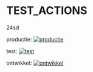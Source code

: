 # TEST_ACTIONS
24sd

productie:  [![productie](https://github.com/Joost17/TEST_ACTIONS/actions/workflows/test.yml/badge.svg?branch=productie)](https://github.com/Joost17/TEST_ACTIONS/actions/workflows/test.yml)

test:       [![test](https://github.com/Joost17/TEST_ACTIONS/actions/workflows/test.yml/badge.svg?branch=test)](https://github.com/Joost17/TEST_ACTIONS/actions/workflows/test.yml)

ontwikkel:  [![ontwikkel](https://github.com/Joost17/TEST_ACTIONS/actions/workflows/test.yml/badge.svg?branch=ontwikkel)](https://github.com/Joost17/TEST_ACTIONS/actions/workflows/test.yml)
